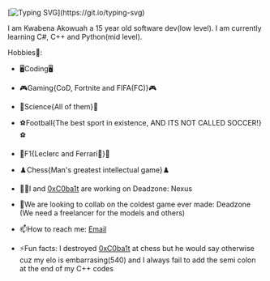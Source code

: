 [![Typing SVG](https://readme-typing-svg.demolab.com?font=Fira+Code&pause=1000&width=435&lines=Hi!+I+am+Kwabena;A+low+level+coder(Don't+judge+me);I+go+to+school+at%3A;The+Roman+Ridge+School)](https://git.io/typing-svg)

I am Kwabena Akowuah a 15 year old software dev(low level). I am currently learning C#, C++ and Python(mid level).

Hobbies💫:
- 🖥️Coding🖥️
- 🎮Gaming{CoD, Fortnite and FIFA(FC)}🎮
- 🧪Science{All of them}🧪
- ⚽Football{The best sport in existence, AND ITS NOT CALLED SOCCER!}⚽
- 🏁F1{Leclerc and Ferrari💖}🏁
- ♟️Chess{Man's greatest intellectual game}♟️

- 👨‍💻I and <a href='https://github.com/0xC0ba1t'>0xC0ba1t</a> are working on Deadzone: Nexus
- 🥶We are looking to collab on the coldest game ever made: Deadzone (We need a freelancer for the models and others)
- 📫How to reach me: <a href='mailto:kdakowuah@gmail.com'>Email</a>
- ⚡Fun facts: I destroyed <a href='https://github.com/0xC0ba1t'>0xC0ba1t</a> at chess but he would say otherwise cuz my elo is embarrasing(540) and I always fail to add the semi colon at the end of my C++ codes
